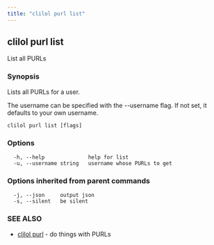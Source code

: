 ```yaml
---
title: "clilol purl list"
---
```

## clilol purl list

List all PURLs

### Synopsis

Lists all PURLs for a user.

The username can be specified with the --username flag. If not set,
it defaults to your own username.

```
clilol purl list [flags]
```

### Options

```
  -h, --help              help for list
  -u, --username string   username whose PURLs to get
```

### Options inherited from parent commands

```
  -j, --json     output json
  -s, --silent   be silent
```

### SEE ALSO

* [clilol purl](clilol_purl.md)	 - do things with PURLs

